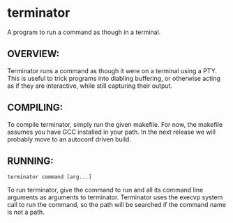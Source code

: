 terminator
==========

A program to run a command as though in a terminal.

OVERVIEW:
---------

Terminator runs a command as though it were on a terminal using a PTY. This is
useful to trick programs into diabling buffering, or otherwise acting as if
they are interactive, while still capturing their output.

COMPILING:
----------

To compile terminator, simply run the given makefile. For now, the makefile
assumes you have GCC installed in your path. In the next release we will
probably move to an autoconf driven build.

RUNNING:
--------

    terminator command [arg...]

To run terminator, give the command to run and all its command line arguments
as arguments to terminator. Terminator uses the execvp system call to run the
command, so the path will be searched if the command name is not a path.

